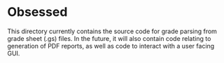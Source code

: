 # Obsessed
This directory currently contains the source code for grade parsing from grade sheet (.gs) files. In the future, it will also contain code relating to generation of PDF reports, as well as code to interact with a user facing GUI.
